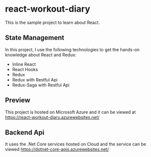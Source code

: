 # react-workout-diary
This is the sample project to learn about React.

## State Management
In this project, I use the following technologies to get the hands-on knowledge about React and Redux:

* Inline React
* React Hooks
* Redux
* Redux with Restful Api
* Redux-Saga with Restful Api

## Preview
This project is hosted on Microsoft Azure and it can be viewed at <https://react-workout-diary.azurewebsites.net/>

## Backend Api
It uses the .Net Core services hosted on Cloud and the service can be viewed <https://dotnet-core-apis.azurewebsites.net/>
